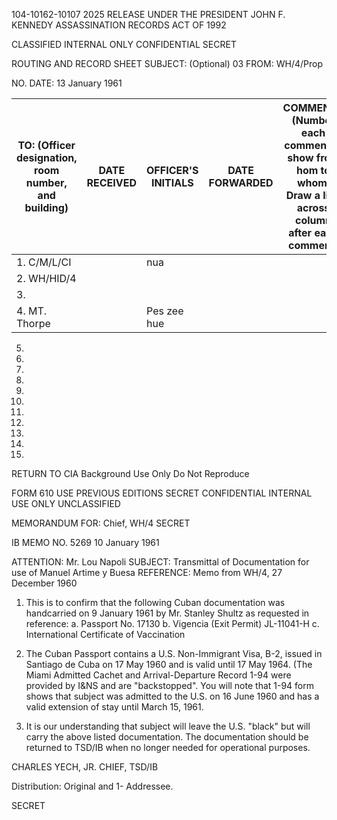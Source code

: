 104-10162-10107
2025 RELEASE UNDER THE PRESIDENT JOHN F. KENNEDY ASSASSINATION RECORDS ACT OF 1992

CLASSIFIED
INTERNAL ONLY
CONFIDENTIAL SECRET

ROUTING AND RECORD SHEET
SUBJECT: (Optional) 03
FROM: WH/4/Prop

NO.
DATE: 13 January 1961

TO: (Officer designation, room number, and building) | DATE RECEIVED | OFFICER'S INITIALS | DATE FORWARDED | COMMENTS (Number each comment to show from hom to whom. Draw a line across column after each comment)
---|---|---|---|---
1. C/M/L/CI | | nua | |
2. WH/HID/4 | | | |
3. | | | |
4. MT. Thorpe | | Pes zee hue | |

5.
6.
7.
8.
9.
10.
11.
12.
13.
14.
15.

RETURN TO CIA
Background Use Only
Do Not Reproduce

FORM 610 USE PREVIOUS EDITIONS
SECRET CONFIDENTIAL INTERNAL USE ONLY UNCLASSIFIED

MEMORANDUM FOR: Chief, WH/4
SECRET

IB MEMO NO. 5269
10 January 1961

ATTENTION: Mr. Lou Napoli
SUBJECT: Transmittal of Documentation for use of Manuel Artime y Buesa
REFERENCE: Memo from WH/4, 27 December 1960

1. This is to confirm that the following Cuban documentation was handcarried on 9 January 1961 by Mr. Stanley Shultz as requested in reference:
 a. Passport No. 17130
 b. Vigencia (Exit Permit) JL-11041-H
 c. International Certificate of Vaccination

2. The Cuban Passport contains a U.S. Non-Immigrant Visa, B-2, issued in Santiago de Cuba on 17 May 1960 and is valid until 17 May 1964. (The Miami Admitted Cachet and Arrival-Departure Record 1-94 were provided by I&NS and are "backstopped". You will note that 1-94 form shows that subject was admitted to the U.S. on 16 June 1960 and has a valid extension of stay until March 15, 1961.

3. It is our understanding that subject will leave the U.S. "black" but will carry the above listed documentation. The documentation should be returned to TSD/IB when no longer needed for operational purposes.

CHARLES YECH, JR.
CHIEF, TSD/IB

Distribution:
Original and 1- Addressee.

SECRET

